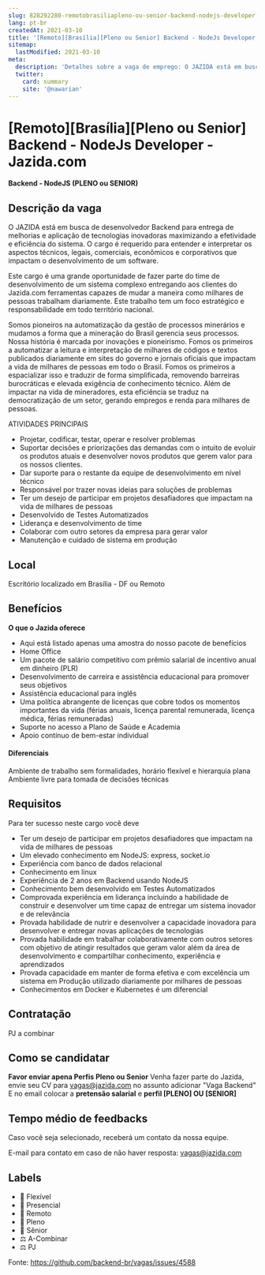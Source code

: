 ```yaml
---
slug: 828292280-remotobrasiliapleno-ou-senior-backend-nodejs-developer-jazidacom
lang: pt-br
createdAt: 2021-03-10
title: '[Remoto][Brasília][Pleno ou Senior] Backend - NodeJs Developer - Jazida.com - Vaga de Emprego'
sitemap:
  lastModified: 2021-03-10
meta:
  description: 'Detalhes sobre a vaga de emprego: O JAZIDA está em busca de desenvolvedor Backend para entrega de melhorias e aplicação de tecnologias inovadoras maximizando a efetividade e eficiência do sistema. O cargo é requerido para entender e interpretar os aspectos técnicos, legais, comerciais, econômicos e corporativos que impactam o desenvolvimento de um software.  Este cargo é uma grande oportunidade de fazer parte do time de desenvolvimento de um sistema complexo entregando aos clientes do Jazida.com ferramentas capazes de mudar a maneira como milhares de pessoas trabalham diariamente. Este trabalho tem um foco estratégico e responsabilidade em todo território nacional.  Somos pioneiros na automatização da gestão de processos minerários e mudamos a forma que a mineração do Brasil gerencia seus processos.  Nossa história é marcada por inovações e pioneirismo. Fomos os primeiros a automatizar a leitura e interpretação de milhares de códigos e textos publicados diariamente em sites do governo e jornais oficiais que impactam a vida de milhares de pessoas em todo o Brasil. Fomos os primeiros a espacializar isso e traduzir de forma simplificada, removendo barreiras burocráticas e elevada exigência de conhecimento técnico. Além de impactar na vida de mineradores, esta eficiência se traduz na democratização de um setor, gerando empregos e renda para milhares de pessoas.  ATIVIDADES PRINCIPAIS - Projetar, codificar, testar, operar e resolver problemas - Suportar decisões e priorizações das demandas com o intuito de evoluir os produtos atuais e desenvolver novos produtos que gerem valor para os nossos clientes. - Dar suporte para o restante da equipe de desenvolvimento em nível técnico - Responsável por trazer novas ideias para soluções de problemas - Ter um desejo de participar em projetos desafiadores que impactam na vida de milhares de pessoas - Desenvolvido de Testes Automatizados - Liderança e desenvolvimento de time - Colaborar com outro setores da empresa para gerar valor - Manutenção e cuidado de sistema em produção'
  twitter:
    card: summary
    site: '@nawarian'
---
```


# [Remoto][Brasília][Pleno ou Senior] Backend - NodeJs Developer - Jazida.com

**Backend - NodeJS (PLENO ou SENIOR)**

## Descrição da vaga

O JAZIDA está em busca de desenvolvedor Backend para entrega de melhorias e aplicação de tecnologias inovadoras maximizando a efetividade e eficiência do sistema. O cargo é requerido para entender e interpretar os aspectos técnicos, legais, comerciais, econômicos e corporativos que impactam o desenvolvimento de um software. 

Este cargo é uma grande oportunidade de fazer parte  do time de desenvolvimento de um sistema complexo entregando aos clientes do Jazida.com ferramentas capazes de mudar a maneira como milhares de pessoas trabalham diariamente. Este trabalho tem um foco estratégico e responsabilidade em todo território nacional.  

Somos pioneiros na automatização da gestão de processos minerários e mudamos a forma que a mineração do Brasil gerencia seus processos.  
Nossa história é marcada por inovações e pioneirismo. Fomos os primeiros a automatizar a leitura e interpretação de milhares de códigos e textos publicados diariamente em sites do governo e jornais oficiais que impactam a vida de milhares de pessoas em todo o Brasil. Fomos os primeiros a espacializar isso e traduzir de forma simplificada, removendo barreiras burocráticas e elevada exigência de conhecimento técnico. Além de impactar na vida de mineradores, esta eficiência se traduz na democratização de um setor, gerando empregos e renda para milhares de pessoas. 

ATIVIDADES PRINCIPAIS

- Projetar, codificar, testar, operar e resolver problemas
- Suportar decisões e priorizações das demandas com o intuito de evoluir os produtos atuais e desenvolver novos produtos que gerem valor para os nossos clientes.
- Dar suporte para o restante da equipe de desenvolvimento em nível técnico
- Responsável por trazer novas ideias para soluções de problemas
- Ter um desejo de participar em projetos desafiadores que impactam na vida de milhares de pessoas 
- Desenvolvido de Testes Automatizados 
- Liderança e desenvolvimento de time
- Colaborar com outro setores da empresa para gerar valor
- Manutenção e cuidado de sistema em produção


## Local

Escritório localizado em Brasília - DF ou Remoto

## Benefícios

**O que o Jazida oferece** 

- Aqui está listado apenas uma amostra do nosso pacote de benefícios 
- Home Office 
- Um pacote de salário competitivo com prêmio salarial de incentivo anual em dinheiro (PLR) 
- Desenvolvimento de carreira e assistência educacional para promover seus objetivos 
- Assistência educacional para inglês 
- Uma política abrangente de licenças que cobre todos os momentos importantes da vida (férias anuais, licença parental remunerada, licença médica, férias remuneradas) 
- Suporte no acesso a Plano de Saúde e Academia 
- Apoio contínuo de bem-estar individual  

#### Diferenciais

Ambiente de trabalho sem formalidades, horário flexível e hierarquia plana 
Ambiente livre para tomada de decisões técnicas


## Requisitos

Para ter sucesso neste cargo você deve 

- Ter um desejo de participar em projetos desafiadores que impactam na vida de milhares de pessoas 
- Um elevado conhecimento em NodeJS: express, socket.io 
- Experiência com banco de dados relacional
- Conhecimento em linux 
- Experiência de 2 anos em Backend usando NodeJS
- Conhecimento bem desenvolvido em Testes Automatizados 
- Comprovada experiência em liderança incluindo a habilidade de construir e desenvolver um time capaz de entregar um sistema inovador e de relevância 
- Provada habilidade de nutrir e desenvolver a capacidade inovadora para desenvolver e entregar novas aplicações de tecnologias 
- Provada habilidade em trabalhar colaborativamente com outros setores com objetivo de atingir resultados que geram valor além da área de desenvolvimento e compartilhar conhecimento, experiência e aprendizados 
- Provada capacidade em manter de forma efetiva e com excelência um sistema em Produção utilizado diariamente por milhares de pessoas 
- Conhecimentos em Docker e Kubernetes é um diferencial 

## Contratação

PJ a combinar

## Como se candidatar

**Favor enviar apena Perfis Pleno ou Senior**
Venha fazer parte do Jazida, envie seu CV para vagas@jazida.com no assunto adicionar "Vaga Backend" E no email colocar a **pretensão salarial** e **perfil [PLENO] OU [SENIOR]**

## Tempo médio de feedbacks

Caso você seja selecionado, receberá um contato da nossa equipe.

E-mail para contato em caso de não haver resposta: vagas@jazida.com

## Labels

- 🏢 Flexível
- 🏢 Presencial
- 🏢 Remoto
- 👨 Pleno
- 👴 Sênior
- ⚖️ A-Combinar
- ⚖️ PJ


Fonte: https://github.com/backend-br/vagas/issues/4588